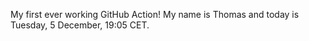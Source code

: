 My first ever working GitHub Action!
My name is Thomas and today is Tuesday, 5 December, 19:05 CET. 
